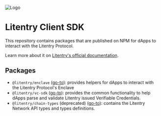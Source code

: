 ![Logo](https://avatars.githubusercontent.com/u/51339301?s=200&v=4)

# Litentry Client SDK

This repository contains packages that are published on NPM for dApps to interact with the Litentry Protocol.

Learn more about it on [Litentry's official documentation](https://docs.litentry.com/parachain/client-sdks-documentation).

## Packages

- `@litentry/enclave` ([go-to](packages/enclave/README.md)): provides helpers for dApps to interact with the Litentry Protocol's Enclave
- `@litentry/vc-sdk` ([go-to](packages/vc-sdk/README.md)): provides the common functionality to help dApps parse and validate Litentry issued Verifiable Credentials.
- `@litentry/chain-types` (deprecated) ([go-to](packages/chain-types/README.md)): contains the Litentry Network API types and types definitions.
